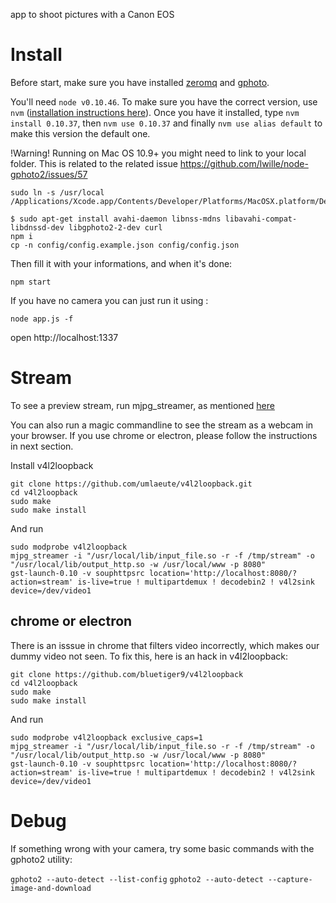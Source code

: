 app to shoot pictures with a Canon EOS

# Install

Before start, make sure you have installed [zeromq](http://zeromq.org/intro:get-the-software) and [gphoto](http://www.gphoto.org/).

You'll need `node v0.10.46`. To make sure you have the correct version, use `nvm` ([installation instructions here](https://github.com/creationix/nvm)). Once you have it installed, type `nvm install 0.10.37`, then `nvm use 0.10.37` and finally `nvm use alias default` to make this version the default one.

!Warning!
Running on Mac OS 10.9+ you might need to link to your local folder. This is related to the related issue https://github.com/lwille/node-gphoto2/issues/57 

```
sudo ln -s /usr/local /Applications/Xcode.app/Contents/Developer/Platforms/MacOSX.platform/Developer/SDKs/MacOSX10.11.sdk/usr/local
```

```
$ sudo apt-get install avahi-daemon libnss-mdns libavahi-compat-libdnssd-dev libgphoto2-2-dev curl
npm i
cp -n config/config.example.json config/config.json
```
Then fill it with your informations, and when it's done:
```
npm start
```

If you have no camera you can just run it using :

```
node app.js -f
```

open http://localhost:1337

# Stream

To see a preview stream, run mjpg_streamer, as mentioned [here](https://github.com/soixantecircuits/pyying)

You can also run a magic commandline to see the stream as a webcam in your browser.
If you use chrome or electron, please follow the instructions in next section.

Install v4l2loopback

```
git clone https://github.com/umlaeute/v4l2loopback.git
cd v4l2loopback
sudo make
sudo make install
```

And run

```
sudo modprobe v4l2loopback
mjpg_streamer -i "/usr/local/lib/input_file.so -r -f /tmp/stream" -o     "/usr/local/lib/output_http.so -w /usr/local/www -p 8080"
gst-launch-0.10 -v souphttpsrc location='http://localhost:8080/?action=stream' is-live=true ! multipartdemux ! decodebin2 ! v4l2sink device=/dev/video1
```

## chrome or electron

There is an isssue in chrome that filters video incorrectly, which makes our dummy video not seen.
To fix this, here is an hack in v4l2loopback:

```
git clone https://github.com/bluetiger9/v4l2loopback
cd v4l2loopback
sudo make
sudo make install
```

And run

```
sudo modprobe v4l2loopback exclusive_caps=1
mjpg_streamer -i "/usr/local/lib/input_file.so -r -f /tmp/stream" -o     "/usr/local/lib/output_http.so -w /usr/local/www -p 8080"
gst-launch-0.10 -v souphttpsrc location='http://localhost:8080/?action=stream' is-live=true ! multipartdemux ! decodebin2 ! v4l2sink device=/dev/video1
```

# Debug

If something wrong with your camera, try some basic commands with the gphoto2 utility:

`gphoto2 --auto-detect --list-config`
`gphoto2 --auto-detect --capture-image-and-download`
